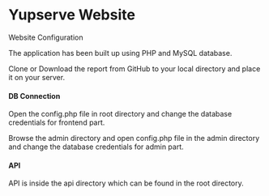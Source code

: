 # Yupserve Website # 
Website Configuration

The application has been built up using PHP and MySQL database.

Clone or Download the report from GitHub to your local directory and place it on your server.

#### DB Connection ####
Open the config.php file in root directory and change the database credentials for frontend part.

Browse the admin directory and open config.php file in the admin directory and change the database credentials for admin part.

#### API ####

API is inside the api directory which can be found in the root directory.
